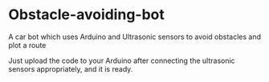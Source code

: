 # Obstacle-avoiding-bot
A car bot which uses Arduino and Ultrasonic sensors to avoid obstacles and plot a route


Just upload the code to your Arduino after connecting the ultrasonic sensors appropriately, and it is ready.

